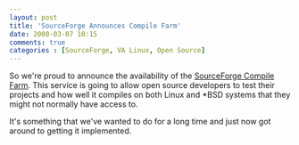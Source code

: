 ```yaml
---
layout: post
title: 'SourceForge Announces Compile Farm'
date: 2000-03-07 10:15
comments: true
categories : [SourceForge, VA Linux, Open Source]
---  
```


So we're proud to announce the availability of the <a href="http://sourceforge.net/docs/compile_farm">SourceForge Compile Farm</a>. This service is going to allow open source developers to test their projects and how well it compiles on both Linux and *BSD systems that they might not normally have access to.

It's something that we've wanted to do for a long time and just now got around to getting it implemented.

